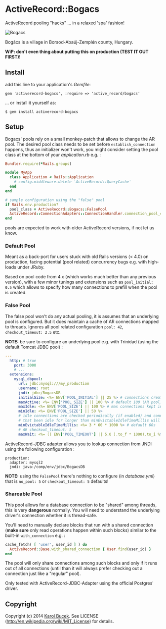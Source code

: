 # ActiveRecord::Bogacs

ActiveRecord pooling "hacks" ... in a relaxed 'spa' fashion!

![Bogacs][0]

Bogács is a village in Borsod-Abaúj-Zemplén county, Hungary.

**WiP: don't even thing about putting this on production (TEST IT OUT FIRST)!**

## Install

add this line to your application's *Gemfile*:

    gem 'activerecord-bogacs', :require => 'active_record/bogacs'

... or install it yourself as:

    $ gem install activerecord-bogacs

## Setup

Bogacs' pools rely on a small monkey-patch that allows to change the AR pool.
The desired pool class needs to be set before `establish_connection` happens,
thus an initializer won't work, you might consider setting the pool class at
the bottom of your *application.rb* e.g. :

```ruby
Bundler.require(*Rails.groups)

module MyApp
  class Application < Rails::Application
    # config.middleware.delete 'ActiveRecord::QueryCache'
  end
end

# sample configuration using the "false" pool
if Rails.env.production?
  pool_class = ActiveRecord::Bogacs::FalsePool
  ActiveRecord::ConnectionAdapters::ConnectionHandler.connection_pool_class = pool_class
end
```

pools are expected to work with older ActiveRecord versions, if not let us know.

### Default Pool

Meant as a back-port for users stuck with old Rails versions (< 4.0) on production,
facing potential (pool related) concurrency bugs e.g. with high-loads under JRuby.

Based on pool code from 4.x (which works much better than any previous version),
with a few minor tunings and extensions such as `pool_initial: 0.5` which allows
to specify how many connections to prefill when the pool is created.

### False Pool

The false pool won't do any actual pooling, it is assumes that an underlying pool
is configured. But it does maintain a cache of AR connections mapped to threads.
Ignores all pool related configuration `pool: 42`, `checkout_timeout: 2.5` etc.

**NOTE:** be sure to configure an underlying pool e.g. with Trinidad (using the
default Tomcat JDBC pool) :

```yaml
---
  http: # true
    port: 3000
    # ...
  extensions:
    mysql_dbpool:
      url: jdbc:mysql:///my_production
      username: root
      jndi: jdbc/BogacsDB
      initialSize: <%= ENV['POOL_INITIAL'] || 25 %> # connections created on start
      maxActive: <%= ENV['POOL_SIZE'] || 100 %> # default 100 (AR pool: size)
      maxIdle: <%= ENV['POOL_SIZE'] || 100 %> # max connections kept in the pool
      minIdle: <%= ENV['POOL_SIZE'] || 50 %>
      # idle connections are checked periodically (if enabled) and connections
      # that been idle for longer than minEvictableIdleTimeMillis will be released
      minEvictableIdleTimeMillis: <%= 3 * 60 * 1000 %> # default 60s
      # AR checkout_timeout: 5
      maxWait: <%= (( ENV['POOL_TIMEOUT'] || 5.0 ).to_f * 1000).to_i %> # default 30s
```

ActiveRecord-JDBC adapter allows you to lookup connection from JNDI using the
following configuration :

```
production:
  adapter: mysql2
  jndi: java:/comp/env/jdbc/BogacsDB
```

**NOTE:** using the `FalsePool` there's nothing to configure (in *database.yml*)
that is `no_pool: 5` or `checkout_timeout: 5` defaults!

### Shareable Pool

This pool allows for a database connection to be "shared" among threads, this is
very **dangerous** normally. You will need to understand the underlying driver's
connection whether it is thread-safe.

You'll need to manually declare blocks that run with a shared connection (**make
sure** only read operations happen within such blocks) similar to the built-in
`with_connection` e.g. :

```ruby
cache_fetch( [ 'user', user_id ] ) do
  ActiveRecord::Base.with_shared_connection { User.find(user_id) }
end
```

The pool will only share connections among such blocks and only if it runs out
of all connections (until than it will always prefer checking out a connection
just like a "regular" pool).

Only tested with ActiveRecord-JDBC-Adapter using the official Postgres' driver.

## Copyright

Copyright (c) 2014 [Karol Bucek](http://kares.org).
See LICENSE (http://en.wikipedia.org/wiki/MIT_License) for details.

[0]: http://res.cloudinary.com/kares/image/upload/c_scale,h_600,w_800/v1406451696/bogacs.jpg